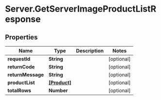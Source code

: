 # Server.GetServerImageProductListResponse

## Properties
Name | Type | Description | Notes
------------ | ------------- | ------------- | -------------
**requestId** | **String** |  | [optional] 
**returnCode** | **String** |  | [optional] 
**returnMessage** | **String** |  | [optional] 
**productList** | [**[Product]**](Product.md) |  | [optional] 
**totalRows** | **Number** |  | [optional] 


